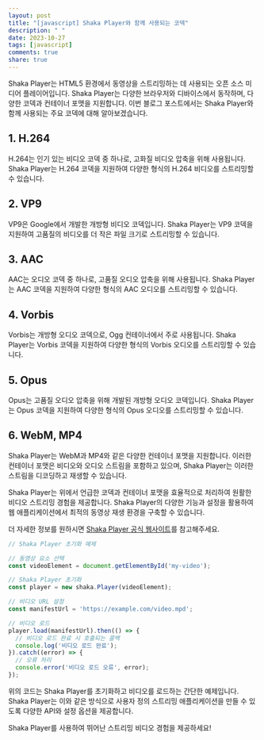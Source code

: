 ```yaml
---
layout: post
title: "[javascript] Shaka Player와 함께 사용되는 코덱"
description: " "
date: 2023-10-27
tags: [javascript]
comments: true
share: true
---
```


Shaka Player는 HTML5 환경에서 동영상을 스트리밍하는 데 사용되는 오픈 소스 미디어 플레이어입니다. Shaka Player는 다양한 브라우저와 디바이스에서 동작하며, 다양한 코덱과 컨테이너 포맷을 지원합니다. 이번 블로그 포스트에서는 Shaka Player와 함께 사용되는 주요 코덱에 대해 알아보겠습니다.

## 1. H.264

H.264는 인기 있는 비디오 코덱 중 하나로, 고화질 비디오 압축을 위해 사용됩니다. Shaka Player는 H.264 코덱을 지원하여 다양한 형식의 H.264 비디오를 스트리밍할 수 있습니다.

## 2. VP9

VP9은 Google에서 개발한 개방형 비디오 코덱입니다. Shaka Player는 VP9 코덱을 지원하여 고품질의 비디오를 더 작은 파일 크기로 스트리밍할 수 있습니다.

## 3. AAC

AAC는 오디오 코덱 중 하나로, 고품질 오디오 압축을 위해 사용됩니다. Shaka Player는 AAC 코덱을 지원하여 다양한 형식의 AAC 오디오를 스트리밍할 수 있습니다.

## 4. Vorbis

Vorbis는 개방형 오디오 코덱으로, Ogg 컨테이너에서 주로 사용됩니다. Shaka Player는 Vorbis 코덱을 지원하여 다양한 형식의 Vorbis 오디오를 스트리밍할 수 있습니다.

## 5. Opus

Opus는 고품질 오디오 압축을 위해 개발된 개방형 오디오 코덱입니다. Shaka Player는 Opus 코덱을 지원하여 다양한 형식의 Opus 오디오를 스트리밍할 수 있습니다.

## 6. WebM, MP4

Shaka Player는 WebM과 MP4와 같은 다양한 컨테이너 포맷을 지원합니다. 이러한 컨테이너 포맷은 비디오와 오디오 스트림을 포함하고 있으며, Shaka Player는 이러한 스트림을 디코딩하고 재생할 수 있습니다.

Shaka Player는 위에서 언급한 코덱과 컨테이너 포맷을 효율적으로 처리하여 원활한 비디오 스트리밍 경험을 제공합니다. Shaka Player의 다양한 기능과 설정을 활용하여 웹 애플리케이션에서 최적의 동영상 재생 환경을 구축할 수 있습니다.

더 자세한 정보를 원하시면 [Shaka Player 공식 웹사이트](https://github.com/google/shaka-player)를 참고해주세요.

```javascript
// Shaka Player 초기화 예제

// 동영상 요소 선택
const videoElement = document.getElementById('my-video');

// Shaka Player 초기화
const player = new shaka.Player(videoElement);

// 비디오 URL 설정
const manifestUrl = 'https://example.com/video.mpd';

// 비디오 로드
player.load(manifestUrl).then(() => {
  // 비디오 로드 완료 시 호출되는 콜백
  console.log('비디오 로드 완료');
}).catch((error) => {
  // 오류 처리
  console.error('비디오 로드 오류', error);
});
```

위의 코드는 Shaka Player를 초기화하고 비디오를 로드하는 간단한 예제입니다. Shaka Player는 이와 같은 방식으로 사용자 정의 스트리밍 애플리케이션을 만들 수 있도록 다양한 API와 설정 옵션을 제공합니다.

Shaka Player를 사용하여 뛰어난 스트리밍 비디오 경험을 제공하세요!

[Shaka Player 공식 웹사이트]: https://github.com/google/shaka-player